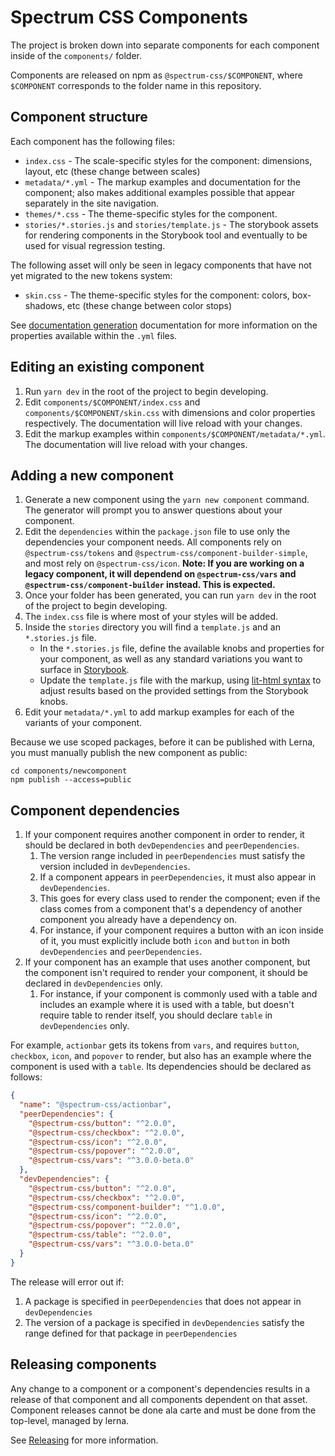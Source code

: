 # Spectrum CSS Components

The project is broken down into separate components for each component inside of the `components/` folder.

Components are released on npm as `@spectrum-css/$COMPONENT`, where `$COMPONENT` corresponds to the folder name in this repository.

## Component structure

Each component has the following files:

- `index.css` - The scale-specific styles for the component: dimensions, layout, etc (these change between scales)
- `metadata/*.yml` - The markup examples and documentation for the component; also makes additional examples possible that appear separately in the site navigation.
- `themes/*.css` - The theme-specific styles for the component.
- `stories/*.stories.js` and `stories/template.js` - The storybook assets for rendering components in the Storybook tool and eventually to be used for visual regression testing.

The following asset will only be seen in legacy components that have not yet migrated to the new tokens system:

- `skin.css` - The theme-specific styles for the component: colors, box-shadows, etc (these change between color stops)

See [documentation generation](/tools/bundle-builder/docs/README.md) documentation for more information on the properties available within the `.yml` files.

## Editing an existing component

1. Run `yarn dev` in the root of the project to begin developing.
2. Edit `components/$COMPONENT/index.css` and `components/$COMPONENT/skin.css` with dimensions and color properties respectively. The documentation will live reload with your changes.
3. Edit the markup examples within `components/$COMPONENT/metadata/*.yml`. The documentation will live reload with your changes.

## Adding a new component

1. Generate a new component using the `yarn new component` command. The generator will prompt you to answer questions about your component.
2. Edit the `dependencies` within the `package.json` file to use only the dependencies your component needs. All components rely on `@spectrum-css/tokens` and `@spectrum-css/component-builder-simple`, and most rely on `@spectrum-css/icon`. **Note: If you are working on a legacy component, it will dependend on `@spectrum-css/vars` and `@spectrum-css/component-builder` instead. This is expected.**
3. Once your folder has been generated, you can run `yarn dev` in the root of the project to begin developing.
4. The `index.css` file is where most of your styles will be added.
5. Inside the `stories` directory you will find a `template.js` and an `*.stories.js` file.
   - In the `*.stories.js` file, define the available knobs and properties for your component, as well as any standard variations you want to surface in [Storybook](https://storybook.js.org/docs/react/writing-stories/introduction).
   - Update the `template.js` file with the markup, using [lit-html syntax](https://lit.dev/docs/templates/overview/) to adjust results based on the provided settings from the Storybook knobs.
6. Edit your `metadata/*.yml` to add markup examples for each of the variants of your component.

Because we use scoped packages, before it can be published with Lerna, you must manually publish the new component as public:

```shell
cd components/newcomponent
npm publish --access=public
```

## Component dependencies

1. If your component requires another component in order to render, it should be declared in both `devDependencies` and `peerDependencies`.
   1. The version range included in `peerDependencies` must satisfy the version included in `devDependencies`.
   2. If a component appears in `peerDependencies`, it must also appear in `devDependencies`.
   3. This goes for every class used to render the component; even if the class comes from a component that's a dependency of another component you already have a dependency on.
   4. For instance, if your component requires a button with an icon inside of it, you must explicitly include both `icon` and `button` in both `devDependencies` and `peerDependencies`.
2. If your component has an example that uses another component, but the component isn't required to render your component, it should be declared in `devDependencies` only.
   1. For instance, if your component is commonly used with a table and includes an example where it is used with a table, but doesn't require table to render itself, you should declare `table` in `devDependencies` only.

For example, `actionbar` gets its tokens from `vars`, and requires `button`, `checkbox`, `icon`, and `popover` to render, but also has an example where the component is used with a `table`. Its dependencies should be declared as follows:

```json
{
  "name": "@spectrum-css/actionbar",
  "peerDependencies": {
    "@spectrum-css/button": "^2.0.0",
    "@spectrum-css/checkbox": "^2.0.0",
    "@spectrum-css/icon": "^2.0.0",
    "@spectrum-css/popover": "^2.0.0",
    "@spectrum-css/vars": "^3.0.0-beta.0"
  },
  "devDependencies": {
    "@spectrum-css/button": "^2.0.0",
    "@spectrum-css/checkbox": "^2.0.0",
    "@spectrum-css/component-builder": "^1.0.0",
    "@spectrum-css/icon": "^2.0.0",
    "@spectrum-css/popover": "^2.0.0",
    "@spectrum-css/table": "^2.0.0",
    "@spectrum-css/vars": "^3.0.0-beta.0"
  }
}
```

The release will error out if:

1. A package is specified in `peerDependencies` that does not appear in `devDependencies`
2. The version of a package is specified in `devDependencies` satisfy the range defined for that package in `peerDependencies`

## Releasing components

Any change to a component or a component's dependencies results in a release of that component and all components dependent on that asset. Component releases cannot be done ala carte and must be done from the top-level, managed by lerna.

See [Releasing](/README.md#Releasing) for more information.
